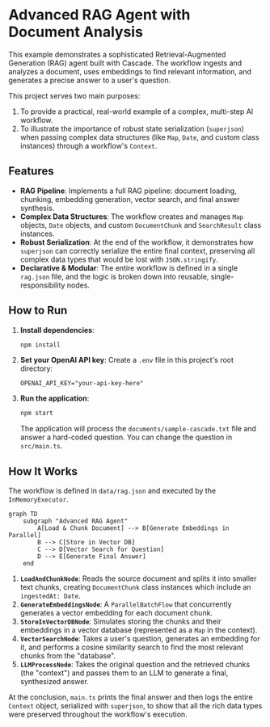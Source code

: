 # Advanced RAG Agent with Document Analysis

This example demonstrates a sophisticated Retrieval-Augmented Generation (RAG) agent built with Cascade. The workflow ingests and analyzes a document, uses embeddings to find relevant information, and generates a precise answer to a user's question.

This project serves two main purposes:

1. To provide a practical, real-world example of a complex, multi-step AI workflow.
2. To illustrate the importance of robust state serialization (`superjson`) when passing complex data structures (like `Map`, `Date`, and custom class instances) through a workflow's `Context`.

## Features

- **RAG Pipeline**: Implements a full RAG pipeline: document loading, chunking, embedding generation, vector search, and final answer synthesis.
- **Complex Data Structures**: The workflow creates and manages `Map` objects, `Date` objects, and custom `DocumentChunk` and `SearchResult` class instances.
- **Robust Serialization**: At the end of the workflow, it demonstrates how `superjson` can correctly serialize the entire final context, preserving all complex data types that would be lost with `JSON.stringify`.
- **Declarative & Modular**: The entire workflow is defined in a single `rag.json` file, and the logic is broken down into reusable, single-responsibility nodes.

## How to Run

1. **Install dependencies**:

    ```bash
    npm install
    ```

2. **Set your OpenAI API key**:
    Create a `.env` file in this project's root directory:

    ```
    OPENAI_API_KEY="your-api-key-here"
    ```

3. **Run the application**:

    ```bash
    npm start
    ```

    The application will process the `documents/sample-cascade.txt` file and answer a hard-coded question. You can change the question in `src/main.ts`.

## How It Works

The workflow is defined in `data/rag.json` and executed by the `InMemoryExecutor`.

```mermaid
graph TD
    subgraph "Advanced RAG Agent"
        A[Load & Chunk Document] --> B[Generate Embeddings in Parallel]
        B --> C[Store in Vector DB]
        C --> D[Vector Search for Question]
        D --> E[Generate Final Answer]
    end
```

1. **`LoadAndChunkNode`**: Reads the source document and splits it into smaller text chunks, creating `DocumentChunk` class instances which include an `ingestedAt: Date`.
2. **`GenerateEmbeddingsNode`**: A `ParallelBatchFlow` that concurrently generates a vector embedding for each document chunk.
3. **`StoreInVectorDBNode`**: Simulates storing the chunks and their embeddings in a vector database (represented as a `Map` in the context).
4. **`VectorSearchNode`**: Takes a user's question, generates an embedding for it, and performs a cosine similarity search to find the most relevant chunks from the "database".
5. **`LLMProcessNode`**: Takes the original question and the retrieved chunks (the "context") and passes them to an LLM to generate a final, synthesized answer.

At the conclusion, `main.ts` prints the final answer and then logs the entire `Context` object, serialized with `superjson`, to show that all the rich data types were preserved throughout the workflow's execution.
